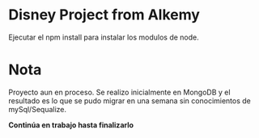 # Disney Project from Alkemy

Ejecutar el npm install para instalar los modulos de node.


# Nota

Proyecto aun en proceso. Se realizo inicialmente en MongoDB y el resultado es lo que se pudo migrar en una semana sin conocimientos de mySql/Sequalize. 

**Continúa en trabajo hasta finalizarlo**
